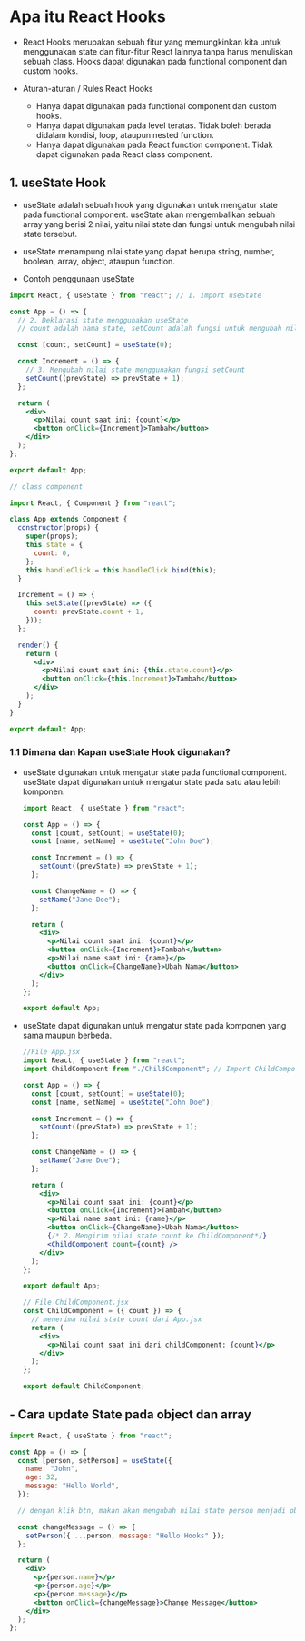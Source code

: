 # Apa itu React Hooks

- React Hooks merupakan sebuah fitur yang memungkinkan kita untuk menggunakan state dan fitur-fitur React lainnya tanpa harus menuliskan sebuah class. Hooks dapat digunakan pada functional component dan custom hooks.

- Aturan-aturan / Rules React Hooks

  - Hanya dapat digunakan pada functional component dan custom hooks.
  - Hanya dapat digunakan pada level teratas. Tidak boleh berada didalam kondisi, loop, ataupun nested function.
  - Hanya dapat digunakan pada React function component. Tidak dapat digunakan pada React class component.

## 1. useState Hook

- useState adalah sebuah hook yang digunakan untuk mengatur state pada functional component. useState akan mengembalikan sebuah array yang berisi 2 nilai, yaitu nilai state dan fungsi untuk mengubah nilai state tersebut.

- useState menampung nilai state yang dapat berupa string, number, boolean, array, object, ataupun function.

- Contoh penggunaan useState

```jsx
import React, { useState } from "react"; // 1. Import useState

const App = () => {
  // 2. Deklarasi state menggunakan useState
  // count adalah nama state, setCount adalah fungsi untuk mengubah nilai state

  const [count, setCount] = useState(0);

  const Increment = () => {
    // 3. Mengubah nilai state menggunakan fungsi setCount
    setCount((prevState) => prevState + 1);
  };

  return (
    <div>
      <p>Nilai count saat ini: {count}</p>
      <button onClick={Increment}>Tambah</button>
    </div>
  );
};

export default App;
```

```jsx
// class component

import React, { Component } from "react";

class App extends Component {
  constructor(props) {
    super(props);
    this.state = {
      count: 0,
    };
    this.handleClick = this.handleClick.bind(this);
  }

  Increment = () => {
    this.setState((prevState) => ({
      count: prevState.count + 1,
    }));
  };

  render() {
    return (
      <div>
        <p>Nilai count saat ini: {this.state.count}</p>
        <button onClick={this.Increment}>Tambah</button>
      </div>
    );
  }
}

export default App;
```

### 1.1 Dimana dan Kapan useState Hook digunakan?

- useState digunakan untuk mengatur state pada functional component. useState dapat digunakan untuk mengatur state pada satu atau lebih komponen.

  ```jsx
  import React, { useState } from "react";

  const App = () => {
    const [count, setCount] = useState(0);
    const [name, setName] = useState("John Doe");

    const Increment = () => {
      setCount((prevState) => prevState + 1);
    };

    const ChangeName = () => {
      setName("Jane Doe");
    };

    return (
      <div>
        <p>Nilai count saat ini: {count}</p>
        <button onClick={Increment}>Tambah</button>
        <p>Nilai name saat ini: {name}</p>
        <button onClick={ChangeName}>Ubah Nama</button>
      </div>
    );
  };

  export default App;
  ```

- useState dapat digunakan untuk mengatur state pada komponen yang sama maupun berbeda.

  ```jsx
  //File App.jsx
  import React, { useState } from "react";
  import ChildComponent from "./ChildComponent"; // Import ChildComponent ke App.jsx

  const App = () => {
    const [count, setCount] = useState(0);
    const [name, setName] = useState("John Doe");

    const Increment = () => {
      setCount((prevState) => prevState + 1);
    };

    const ChangeName = () => {
      setName("Jane Doe");
    };

    return (
      <div>
        <p>Nilai count saat ini: {count}</p>
        <button onClick={Increment}>Tambah</button>
        <p>Nilai name saat ini: {name}</p>
        <button onClick={ChangeName}>Ubah Nama</button>
        {/* 2. Mengirim nilai state count ke ChildComponent*/}
        <ChildComponent count={count} />
      </div>
    );
  };

  export default App;
  ```

  ```jsx
  // File ChildComponent.jsx
  const ChildComponent = ({ count }) => {
    // menerima nilai state count dari App.jsx
    return (
      <div>
        <p>Nilai count saat ini dari childComponent: {count}</p>
      </div>
    );
  };

  export default ChildComponent;
  ```

## - Cara update State pada object dan array

```jsx
import React, { useState } from "react";

const App = () => {
  const [person, setPerson] = useState({
    name: "John",
    age: 32,
    message: "Hello World",
  });

  // dengan klik btn, makan akan mengubah nilai state person menjadi object baru dengan nilai name dan age yang sama dengan state person sebelumnya dan message menjadi "Hello Hooks"

  const changeMessage = () => {
    setPerson({ ...person, message: "Hello Hooks" });
  };

  return (
    <div>
      <p>{person.name}</p>
      <p>{person.age}</p>
      <p>{person.message}</p>
      <button onClick={changeMessage}>Change Message</button>
    </div>
  );
};
```
